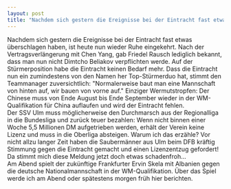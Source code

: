 ```yaml
---
layout: post
title: "Nachdem sich gestern die Ereignisse bei der Eintracht fast etwas überschlagen haben, ist heute nun wieder Ruhe eingekehrt."
---
```


Nachdem sich gestern die Ereignisse bei der Eintracht fast etwas überschlagen haben, ist heute nun wieder Ruhe eingekehrt. Nach der Vertragsverlängerung mit Chen Yang, gab Friedel Rausch lediglich bekannt, dass man nun nicht Dimtcho Beliakov verpflichten werde. Auf der Stürmerposition habe die Eintracht keinen Bedarf mehr. Dass die Eintracht nun ein zumindestens von den Namen her Top-Stürmerduo hat, stimmt den Teammanager zuversichtlich: "Normalerweise baut man eine Mannschaft von hinten auf, wir bauen von vorne auf." Einziger Wermutstropfen: Der Chinese muss von Ende August bis Ende September wieder in der WM-Qualifikation für China auflaufen und wird der Eintracht fehlen.  
Der SSV Ulm muss möglicherweise den Durchmarsch aus der Regionalliga in die Bundesliga und zurück teuer bezahlen: Wenn nicht binnen einer Woche 5,5 Millionen DM aufgetrieben werden, erhält der Verein keine Lizenz und muss in die Oberliga absteigen. Warum ich das erzähle? Vor nicht allzu langer Zeit haben die Saubermänner aus Ulm beim DFB kräftig Stimmung gegen die Eintracht gemacht und einen Lizenzentzug gefordert! Da stimmt mich diese Meldung jetzt doch etwas schadenfroh...  
Am Abend spielt der zukünftige Frankfurter Ervin Skela mit Albanien gegen die deutsche Nationalmannschaft in der WM-Qualifikation. Über das Spiel werde ich am Abend oder spätestens morgen früh hier berichten.
